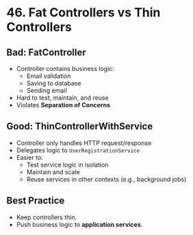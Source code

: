 # 46. Fat Controllers vs Thin Controllers

## Bad: FatController

- Controller contains business logic:
  - Email validation
  - Saving to database
  - Sending email
- Hard to test, maintain, and reuse
- Violates **Separation of Concerns**

## Good: ThinControllerWithService

- Controller only handles HTTP request/response
- Delegates logic to `UserRegistrationService`
- Easier to:
  - Test service logic in isolation
  - Maintain and scale
  - Reuse services in other contexts (e.g., background jobs)

## Best Practice

- Keep controllers thin.
- Push business logic to **application services**.
